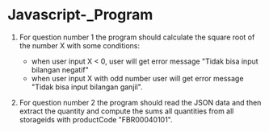 # Javascript-_Program

1. For question number 1 the program should calculate the square root of the number X with some conditions:
   - when user input X < 0, user will get error message "Tidak bisa input bilangan negatif"
   - when user input X with odd number user will get error message "Tidak bisa input bilangan ganjil".
  
2. For question number 2 the program should read the JSON data and then extract the quantity and compute the sums all quantities from all storageids with productCode "FBR00040101".
